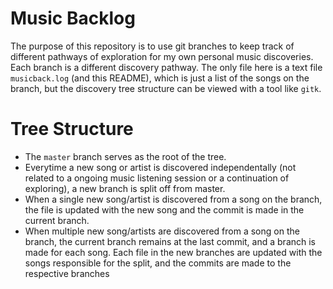 Music Backlog
=============

The purpose of this repository is to use git branches to keep track of
different pathways of exploration for my own personal music discoveries. Each
branch is a different discovery pathway. The only file here is a text file
`musicback.log` (and this README), which is just a list of the songs on the
branch, but the discovery tree structure can be viewed with a tool like `gitk`.

Tree Structure
==============

* The `master` branch serves as the root of the tree.
* Everytime a new song or artist is discovered independentally (not related
  to a ongoing music listening session or a continuation of exploring), a
  new branch is split off from master.
* When a single new song/artist is discovered from a song on the branch, the 
  file is updated with the new song and the commit is made in the current
  branch.
* When multiple new song/artists are discovered from a song on the branch, the
  current branch remains at the last commit, and a branch is made for each song.
  Each file in the new branches are updated with the songs responsible for
  the split, and the commits are made to the respective branches
